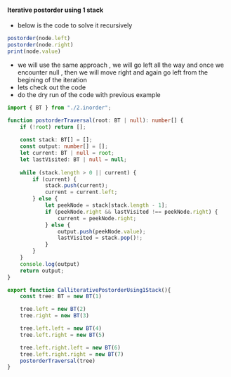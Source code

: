 #### Iterative postorder using 1 stack

- below is the code to solve it recursively

```ts
postorder(node.left)
postorder(node.right)
print(node.value)
```

- we will use the same approach , we will go left all the way and once we encounter null , then we will move right and again go left from the begining of the iteration
- lets check out the code
- do the dry run of the code with previous example
```ts
import { BT } from "./2.inorder";

function postorderTraversal(root: BT | null): number[] {
    if (!root) return [];
    
    const stack: BT[] = [];
    const output: number[] = [];
    let current: BT | null = root;
    let lastVisited: BT | null = null;
    
    while (stack.length > 0 || current) {
        if (current) {
            stack.push(current);
            current = current.left;
        } else {
            let peekNode = stack[stack.length - 1];
            if (peekNode.right && lastVisited !== peekNode.right) {
                current = peekNode.right;
            } else {
                output.push(peekNode.value);
                lastVisited = stack.pop()!;
            }
        }
    }
    console.log(output)
    return output;
}

export function CalliterativePostorderUsing1Stack(){
    const tree: BT = new BT(1)

    tree.left = new BT(2)
    tree.right = new BT(3)

    tree.left.left = new BT(4)
    tree.left.right = new BT(5)

    tree.left.right.left = new BT(6)
    tree.left.right.right = new BT(7)
    postorderTraversal(tree)
}

```
